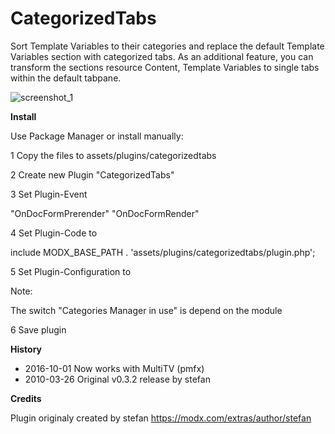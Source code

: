 # CategorizedTabs

Sort Template Variables to their categories and replace the default Template Variables section with categorized tabs. As an additional feature, you can transform the sections resource Content, Template Variables to single tabs within the default tabpane.

![screenshot_1](https://cloud.githubusercontent.com/assets/10888055/19413848/fad8e2ca-933a-11e6-843b-b49900f01823.png)

**Install**

Use Package Manager or install manually:

1 Copy the files to assets/plugins/categorizedtabs

2 Create new Plugin "CategorizedTabs"

3 Set Plugin-Event

"OnDocFormPrerender"
"OnDocFormRender"

4 Set Plugin-Code to

include MODX_BASE_PATH . 'assets/plugins/categorizedtabs/plugin.php';

5 Set Plugin-Configuration to


Note:

The switch "Categories Manager in use" is depend on the module 

6 Save plugin

**History**

- 2016-10-01 Now works with MultiTV (pmfx)
- 2010-03-26 Original v0.3.2 release by stefan

**Credits**

Plugin originaly created by stefan https://modx.com/extras/author/stefan
